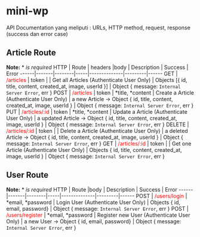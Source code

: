 # mini-wp
API Documentation yang meliputi : URLs, HTTP method, request, response (success dan error case) 
## Article Route
**Note:**  *  *is required*
HTTP  | Route | headers |body | Description | Success | Error
------|-------|--------|-----|--------------|---------|------
GET     | <span style="color:red"> /articles    </span>   | token |                                               | <span > Get all Articles (Authenticate User Only) </span>   | Objects [{ id, title, content, created_at, image, userId }]                   | Object { message: `Internal Server Error`, err }
POST    | <span style="color:red"> /articles     </span>   | token | *title, *content                | <span >  Create a Article (Authenticate User Only) </span>  | a new Article -> Object { id, title, content, created_at, image, userId }        | Object { message: `Internal Server Error`, err }
PUT     | <span style="color:red"> /articles/:id  </span>   | token |  *title, *content   | <span > Update a Article (Authenticate User Only) </span>   | a updated Article -> Object { id, title, content, created_at, image, userId }    | Object { message: `Internal Server Error`, err }
DELETE  | <span style="color:red"> /articles/:id  </span>   | token |                                               | <span > Delete a Article (Authenticate User Only)   </span> | a deleted Article -> Object { id, title, content, created_at, image, userId }    | Object { message: `Internal Server Error`, err }
GET     | <span style="color:red"> /articles/:id    </span>   | token |                                               | <span > Get one Article (Authenticate User Only) </span>   | Objects { id, title, content, created_at, image, userId }                   | Object { message: `Internal Server Error`, err }

## User Route
**Note:**  *  *is required*
HTTP  | Route |body | Description | Success | Error
------|-------|--------|-----|--------------|---------|------
POST     | <span style="color:red"> /users/login    </span>   |  *email, *password                                     | <span > Login User (Authenticate User Only) </span>   | Objects { id, email, password}                  | Object { message: `Internal Server Error`, err }
POST    | <span style="color:red"> /users/register     </span>   | *email, *password                | <span >  Register new User (Authenticate User Only) </span>  | a new User -> Object { id, email, password}        | Object { message: `Internal Server Error`, err }
